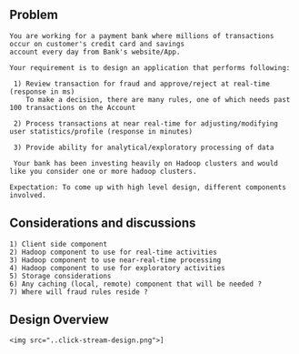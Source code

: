 ## Problem
    
    You are working for a payment bank where millions of transactions occur on customer's credit card and savings 
    account every day from Bank's website/App.
     
    Your requirement is to design an application that performs following:
     
     1) Review transaction for fraud and approve/reject at real-time (response in ms)
        To make a decision, there are many rules, one of which needs past 100 transactions on the Account
     
     2) Process transactions at near real-time for adjusting/modifying user statistics/profile (response in minutes)
     
     3) Provide ability for analytical/exploratory processing of data
     
     Your bank has been investing heavily on Hadoop clusters and would like you consider one or more hadoop clusters.

    Expectation: To come up with high level design, different components involved.

## Considerations and discussions

    1) Client side component 
    2) Hadoop component to use for real-time activities
    3) Hadoop component to use near-real-time processing
    4) Hadoop component to use for exploratory activities
    5) Storage considerations
    6) Any caching (local, remote) component that will be needed ?
    7) Where will fraud rules reside ?

## Design Overview
    <img src="..click-stream-design.png">]

 